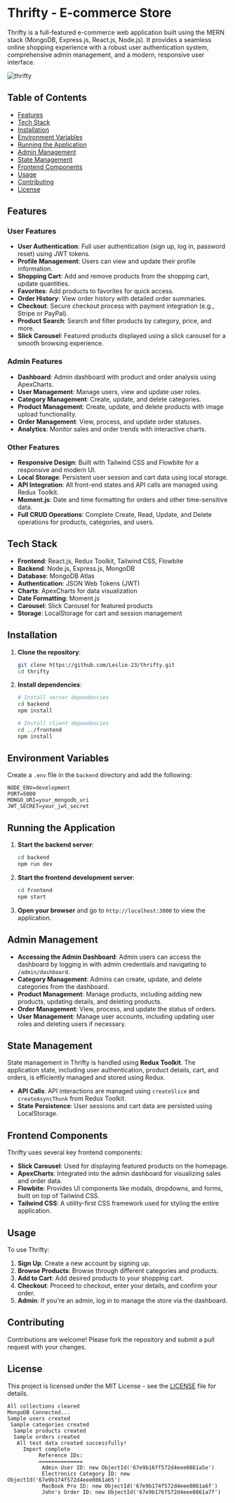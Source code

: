# Thrifty - E-commerce Store

Thrifty is a full-featured e-commerce web application built using the MERN stack (MongoDB, Express.js, React.js, Node.js). It provides a seamless online shopping experience with a robust user authentication system, comprehensive admin management, and a modern, responsive user interface.

![thrifty](https://github.com/user-attachments/assets/49651e72-6b5a-413f-96b3-5dedd64df0ed)

## Table of Contents

- [Features](#features)
- [Tech Stack](#tech-stack)
- [Installation](#installation)
- [Environment Variables](#environment-variables)
- [Running the Application](#running-the-application)
- [Admin Management](#admin-management)
- [State Management](#state-management)
- [Frontend Components](#frontend-components)
- [Usage](#usage)
- [Contributing](#contributing)
- [License](#license)

## Features

### User Features

- **User Authentication**: Full user authentication (sign up, log in, password reset) using JWT tokens.
- **Profile Management**: Users can view and update their profile information.
- **Shopping Cart**: Add and remove products from the shopping cart, update quantities.
- **Favorites**: Add products to favorites for quick access.
- **Order History**: View order history with detailed order summaries.
- **Checkout**: Secure checkout process with payment integration (e.g., Stripe or PayPal).
- **Product Search**: Search and filter products by category, price, and more.
- **Slick Carousel**: Featured products displayed using a slick carousel for a smooth browsing experience.

### Admin Features

- **Dashboard**: Admin dashboard with product and order analysis using ApexCharts.
- **User Management**: Manage users, view and update user roles.
- **Category Management**: Create, update, and delete categories.
- **Product Management**: Create, update, and delete products with image upload functionality.
- **Order Management**: View, process, and update order statuses.
- **Analytics**: Monitor sales and order trends with interactive charts.

### Other Features

- **Responsive Design**: Built with Tailwind CSS and Flowbite for a responsive and modern UI.
- **Local Storage**: Persistent user session and cart data using local storage.
- **API Integration**: All front-end states and API calls are managed using Redux Toolkit.
- **Moment.js**: Date and time formatting for orders and other time-sensitive data.
- **Full CRUD Operations**: Complete Create, Read, Update, and Delete operations for products, categories, and users.

## Tech Stack

- **Frontend**: React.js, Redux Toolkit, Tailwind CSS, Flowbite
- **Backend**: Node.js, Express.js, MongoDB
- **Database**: MongoDB Atlas
- **Authentication**: JSON Web Tokens (JWT)
- **Charts**: ApexCharts for data visualization
- **Date Formatting**: Moment.js
- **Carousel**: Slick Carousel for featured products
- **Storage**: LocalStorage for cart and session management

## Installation

1. **Clone the repository**:

   ```bash
   git clone https://github.com/Leslie-23/thrifty.git
   cd thrifty
   ```

2. **Install dependencies**:

   ```bash
   # Install server dependencies
   cd backend
   npm install

   # Install client dependencies
   cd ../frontend
   npm install
   ```

## Environment Variables

Create a `.env` file in the `backend` directory and add the following:

```env
NODE_ENV=development
PORT=5000
MONGO_URI=your_mongodb_uri
JWT_SECRET=your_jwt_secret
```

## Running the Application

1. **Start the backend server**:

   ```bash
   cd backend
   npm run dev
   ```

2. **Start the frontend development server**:

   ```bash
   cd frontend
   npm start
   ```

3. **Open your browser** and go to `http://localhost:3000` to view the application.

## Admin Management

- **Accessing the Admin Dashboard**: Admin users can access the dashboard by logging in with admin credentials and navigating to `/admin/dashboard`.
- **Category Management**: Admins can create, update, and delete categories from the dashboard.
- **Product Management**: Manage products, including adding new products, updating details, and deleting products.
- **Order Management**: View, process, and update the status of orders.
- **User Management**: Manage user accounts, including updating user roles and deleting users if necessary.

## State Management

State management in Thrifty is handled using **Redux Toolkit**. The application state, including user authentication, product details, cart, and orders, is efficiently managed and stored using Redux.

- **API Calls**: API interactions are managed using `createSlice` and `createAsyncThunk` from Redux Toolkit.
- **State Persistence**: User sessions and cart data are persisted using LocalStorage.

## Frontend Components

Thrifty uses several key frontend components:

- **Slick Carousel**: Used for displaying featured products on the homepage.
- **ApexCharts**: Integrated into the admin dashboard for visualizing sales and order data.
- **Flowbite**: Provides UI components like modals, dropdowns, and forms, built on top of Tailwind CSS.
- **Tailwind CSS**: A utility-first CSS framework used for styling the entire application.

## Usage

To use Thrifty:

1. **Sign Up**: Create a new account by signing up.
2. **Browse Products**: Browse through different categories and products.
3. **Add to Cart**: Add desired products to your shopping cart.
4. **Checkout**: Proceed to checkout, enter your details, and confirm your order.
5. **Admin**: If you're an admin, log in to manage the store via the dashboard.

## Contributing

Contributions are welcome! Please fork the repository and submit a pull request with your changes.

## License

This project is licensed under the MIT License - see the [LICENSE](LICENSE) file for details.

```
All collections cleared
MongoDB Connected...
Sample users created
 Sample categories created
  Sample products created
  Sample orders created
   All test data created successfully!
     Import complete
          Reference IDs:
          ==============
           Admin User ID: new ObjectId('67e9b16ff572d4eee0861a5e')
           Electronics Category ID: new ObjectId('67e9b174f572d4eee0861a65')
           MacBook Pro ID: new ObjectId('67e9b174f572d4eee0861a6f')
           John's Order ID: new ObjectId('67e9b176f572d4eee0861a7f')
```
